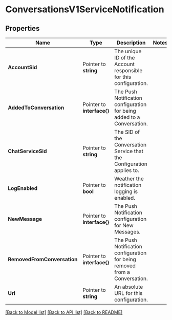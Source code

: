 # ConversationsV1ServiceNotification

## Properties

Name | Type | Description | Notes
------------ | ------------- | ------------- | -------------
**AccountSid** | Pointer to **string** | The unique ID of the Account responsible for this configuration. |
**AddedToConversation** | Pointer to **interface{}** | The Push Notification configuration for being added to a Conversation. |
**ChatServiceSid** | Pointer to **string** | The SID of the Conversation Service that the Configuration applies to. |
**LogEnabled** | Pointer to **bool** | Weather the notification logging is enabled. |
**NewMessage** | Pointer to **interface{}** | The Push Notification configuration for New Messages. |
**RemovedFromConversation** | Pointer to **interface{}** | The Push Notification configuration for being removed from a Conversation. |
**Url** | Pointer to **string** | An absolute URL for this configuration. |

[[Back to Model list]](../README.md#documentation-for-models) [[Back to API list]](../README.md#documentation-for-api-endpoints) [[Back to README]](../README.md)


